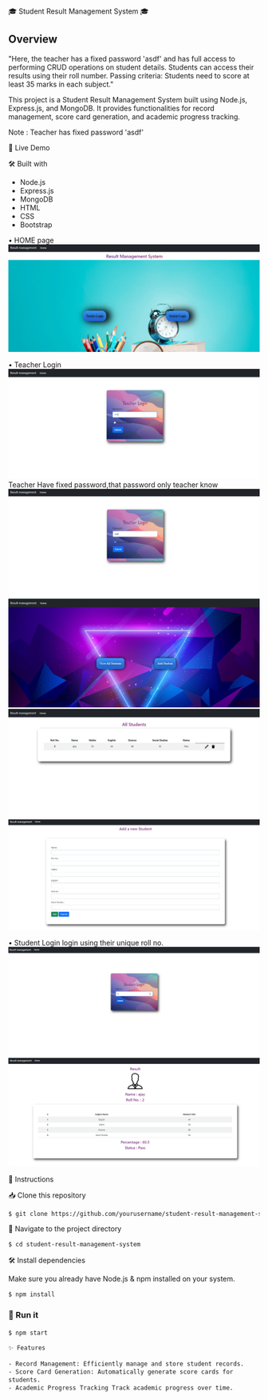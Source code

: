 🎓 Student Result Management System 🎓

## Overview



"Here, the teacher has a fixed password 'asdf' and has full access to performing CRUD operations on student details. Students can access their results using their roll number. Passing criteria: Students need to score at least 35 marks in each subject."

This project is a Student Result Management System built using Node.js, Express.js, and MongoDB. It provides functionalities for record management, score card generation, and academic progress tracking.

Note : Teacher has fixed password 'asdf'

🚀 Live Demo

🛠️ Built with

- Node.js
- Express.js
- MongoDB
- HTML
- CSS
- Bootstrap

 • HOME page
  ![](home.png)

  • Teacher Login 
  ![](t1.png) 
  Teacher Have fixed password,that password only teacher know
  ![](t2.png)
  ![](t3.png)
  ![](t4.png)
  ![](t5.png)

  • Student Login 
  login using their unique roll no.
  ![](s1.png) 
  ![](s2.png) 
  

📝 Instructions

📥 Clone this repository

```bash
$ git clone https://github.com/yourusername/student-result-management-system.git
```

📂 Navigate to the project directory

```bash
$ cd student-result-management-system
```

🛠 Install dependencies

Make sure you already have Node.js & npm installed on your system.

```bash
$ npm install 
```

### 🚀 Run it

```bash
$ npm start
```

```
✨ Features

- Record Management: Efficiently manage and store student records.
- Score Card Generation: Automatically generate score cards for students.
- Academic Progress Tracking Track academic progress over time.
